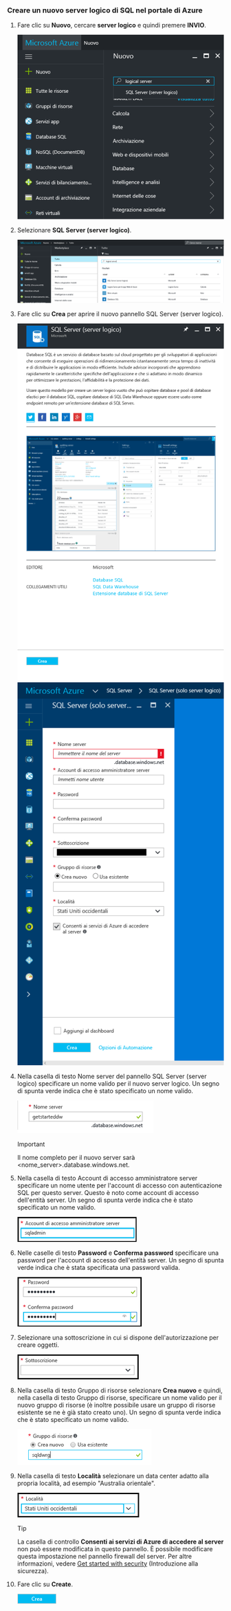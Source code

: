 ### <a name="create-a-new-logical-sql-server-in-the-azure-portal"></a>Creare un nuovo server logico di SQL nel portale di Azure

1. Fare clic su **Nuovo**, cercare **server logico** e quindi premere **INVIO**.

    ![Cercare il server logico](./media/sql-data-warehouse-create-logical-server/search-logical-server.png)
2. Selezionare **SQL Server (server logico)**. 

    ![Selezionare il server logico](./media/sql-data-warehouse-create-logical-server/select-logical-server.png)
  
3. Fare clic su **Crea** per aprire il nuovo pannello SQL Server (server logico).

   <kbd> ![Aprire il pannello del server logico](./media/sql-data-warehouse-create-logical-server/open-logical-server-blade.png) </kbd> <kbd>![Pannello del server logico](./media/sql-data-warehouse-create-logical-server/logical-server-blade.png) </kbd>
  
3. Nella casella di testo Nome server del pannello SQL Server (server logico) specificare un nome valido per il nuovo server logico. Un segno di spunta verde indica che è stato specificato un nome valido.
    
    ![nuovo nome server](./media/sql-data-warehouse-create-logical-server/new-name-logical-server.png)

    > [!IMPORTANT]
    > Il nome completo per il nuovo server sarà <nome_server>.database.windows.net.
    >
    
4. Nella casella di testo Account di accesso amministratore server specificare un nome utente per l'account di accesso con autenticazione SQL per questo server. Questo è noto come account di accesso dell'entità server. Un segno di spunta verde indica che è stato specificato un nome valido.
    
    ![account di accesso amministratore di sql](./media/sql-data-warehouse-create-logical-server/sql-admin-login.png)
5. Nelle caselle di testo **Password** e **Conferma password** specificare una password per l'account di accesso dell'entità server. Un segno di spunta verde indica che è stata specificata una password valida.
    
    ![password amministratore di sql](./media/sql-data-warehouse-create-logical-server/sql-admin-password.png)
6. Selezionare una sottoscrizione in cui si dispone dell'autorizzazione per creare oggetti.

    ![sottoscrizione](./media/sql-data-warehouse-create-logical-server/subscription.png)
7. Nella casella di testo Gruppo di risorse selezionare **Crea nuovo** e quindi, nella casella di testo Gruppo di risorse, specificare un nome valido per il nuovo gruppo di risorse (è inoltre possibile usare un gruppo di risorse esistente se ne è già stato creato uno). Un segno di spunta verde indica che è stato specificato un nome valido.

    ![nuovo gruppo di risorse](./media/sql-data-warehouse-create-logical-server/new-resource-group.png)

8. Nella casella di testo **Località** selezionare un data center adatto alla propria località, ad esempio "Australia orientale".
    
    ![località del server](./media/sql-data-warehouse-create-logical-server/server-location.png)
    
    > [!TIP]
    > La casella di controllo **Consenti ai servizi di Azure di accedere al server** non può essere modificata in questo pannello. È possibile modificare questa impostazione nel pannello firewall del server. Per altre informazioni, vedere [Get started with security](../articles/sql-database/sql-database-manage-servers-portal.md) (Introduzione alla sicurezza).
    >
    
9. Fare clic su **Create**.

    ![Pulsante Crea](./media/sql-data-warehouse-create-logical-server/create.png)

